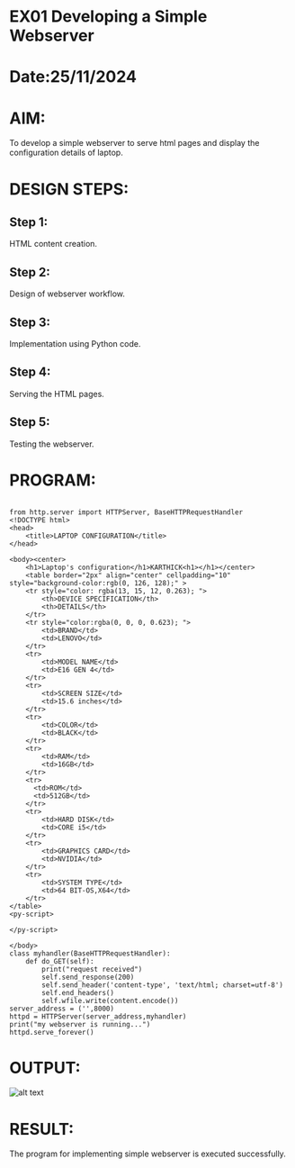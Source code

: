 # EX01 Developing a Simple Webserver

# Date:25/11/2024
# AIM:
To develop a simple webserver to serve html pages and display the configuration details of laptop.

# DESIGN STEPS:
## Step 1:
HTML content creation.

## Step 2:
Design of webserver workflow.

## Step 3:
Implementation using Python code.

## Step 4:
Serving the HTML pages.

## Step 5:
Testing the webserver.

# PROGRAM:
```

from http.server import HTTPServer, BaseHTTPRequestHandler
<!DOCTYPE html>
<head>
    <title>LAPTOP CONFIGURATION</title>
</head>

<body><center>
    <h1>Laptop's configuration</h1>KARTHICK<h1></h1></center>
    <table border="2px" align="center" cellpadding="10" style="background-color:rgb(0, 126, 128);" >
    <tr style="color: rgba(13, 15, 12, 0.263); ">
        <th>DEVICE SPECIFICATION</th>
        <th>DETAILS</th>
    </tr>
    <tr style="color:rgba(0, 0, 0, 0.623); ">
        <td>BRAND</td>
        <td>LENOVO</td>
    </tr>
    <tr>
        <td>MODEL NAME</td>
        <td>E16 GEN 4</td>
    </tr>
    <tr>
        <td>SCREEN SIZE</td>
        <td>15.6 inches</td>
    </tr>
    <tr>
        <td>COLOR</td>
        <td>BLACK</td>
    </tr>
    <tr>
        <td>RAM</td>
        <td>16GB</td>
    </tr>
    <tr>
      <td>ROM</td>
      <td>512GB</td>
    </tr>
    <tr>
        <td>HARD DISK</td>
        <td>CORE i5</td>
    </tr>
    <tr>
        <td>GRAPHICS CARD</td>
        <td>NVIDIA</td>
    </tr>
    <tr>
        <td>SYSTEM TYPE</td>
        <td>64 BIT-OS,X64</td>
    </tr>
</table>
<py-script>
 
</py-script>

</body> 
class myhandler(BaseHTTPRequestHandler):
    def do_GET(self):
        print("request received")
        self.send_response(200)
        self.send_header('content-type', 'text/html; charset=utf-8')
        self.end_headers()
        self.wfile.write(content.encode())
server_address = ('',8000)
httpd = HTTPServer(server_address,myhandler)
print("my webserver is running...")
httpd.serve_forever()

```


# OUTPUT:
![alt text](<Screenshot 2024-11-25 051306.png>)


# RESULT:
The program for implementing simple webserver is executed successfully.